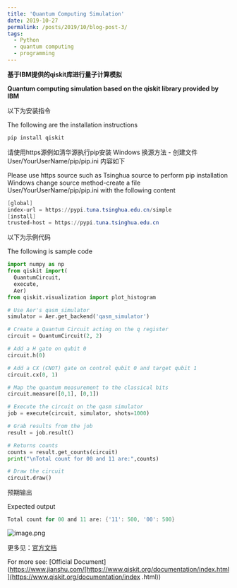 ```yaml
---
title: 'Quantum Computing Simulation'
date: 2019-10-27
permalink: /posts/2019/10/blog-post-3/
tags:
  - Python
  - quantum computing
  - programming
---
```


**基于IBM提供的qiskit库进行量子计算模拟** 

**Quantum computing simulation based on the qiskit library provided by IBM**

以下为安装指令

The following are the installation instructions

```powershell
pip install qiskit
```

请使用https源例如清华源执行pip安装
Windows 换源方法 - 创建文件 User/YourUserName/pip/pip.ini 内容如下

Please use https source such as Tsinghua source to perform pip installation
Windows change source method-create a file User/YourUserName/pip/pip.ini with the following content

```powershell
[global]
index-url = https://pypi.tuna.tsinghua.edu.cn/simple
[install]
trusted-host = https://pypi.tuna.tsinghua.edu.cn
```

以下为示例代码

The following is sample code

```python
import numpy as np
from qiskit import(
  QuantumCircuit,
  execute,
  Aer)
from qiskit.visualization import plot_histogram

# Use Aer's qasm_simulator
simulator = Aer.get_backend('qasm_simulator')

# Create a Quantum Circuit acting on the q register
circuit = QuantumCircuit(2, 2)

# Add a H gate on qubit 0
circuit.h(0)

# Add a CX (CNOT) gate on control qubit 0 and target qubit 1
circuit.cx(0, 1)

# Map the quantum measurement to the classical bits
circuit.measure([0,1], [0,1])

# Execute the circuit on the qasm simulator
job = execute(circuit, simulator, shots=1000)

# Grab results from the job
result = job.result()

# Returns counts
counts = result.get_counts(circuit)
print("\nTotal count for 00 and 11 are:",counts)

# Draw the circuit
circuit.draw()
```

预期输出

Expected output

```powershell
Total count for 00 and 11 are: {'11': 500, '00': 500}
```

![image.png](https://upload-images.jianshu.io/upload_images/18147372-99cfaabfea31a8c4.png?imageMogr2/auto-orient/strip%7CimageView2/2/w/1240)

更多见：[官方文档](https://www.jianshu.com/[https://www.qiskit.org/documentation/index.html](https://www.qiskit.org/documentation/index.html))

For more see: [Official Document](https://www.jianshu.com/[https://www.qiskit.org/documentation/index.html](https://www.qiskit.org/documentation/index .html))